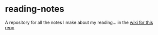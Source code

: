 # reading-notes
A repository for all the notes I make about my reading... in the <a href="https://github.com/davidnwright/reading-notes/wiki">wiki for this repo</a>
